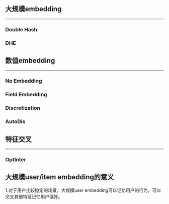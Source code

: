 ## 大规模embedding
---
### Double Hash

### DHE

## 数值embedding
---
### No Embedding

### Field Embedding

### Discretization

### AutoDis


## 特征交叉
---
### OptInter

## 大规模user/item embedding的意义
1.对于用户比较稳定的场景，大规模user embedding可以记忆用户的行为，可以交叉其他特征记忆用户偏好。
